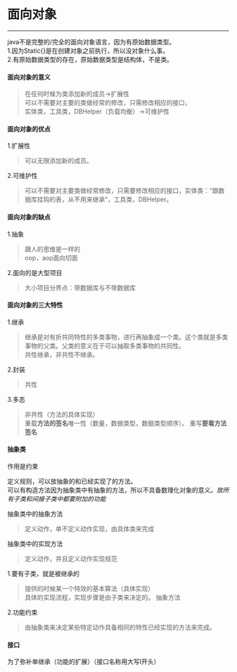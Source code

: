 # 面向对象
---

java不是完整的/完全的面向对象语言，因为有原始数据类型。<br>
1.因为Static{}是在创建对象之前执行，所以没对象什么事。<br>
2.有原始数据类型的存在，原始数据类型是结构体，不是类。

#### 面向对象的意义
> 在任何时候为类添加新的成员→扩展性<br>
可以不需要对主要的类做经常的修改，只需修改相应的接口，<br>
实体类，工具类，DBHelper（负载均衡）→可维护性

#### 面向对象的优点<br>
1.扩展性
> 可以无限添加新的成员。

2.可维护性
> 可以不需要对主要类做经常修改，只需要修改相应的接口，实体类：“跟数据库挂钩的表，从不用来继承”，工具类，DBHelper。

#### 面向对象的缺点<br>
1.抽象
> 跟人的思维是一样的<br>
oop，aop面向切面

2.面向的是大型项目
> 大小项目分界点：带数据库与不带数据库

#### 面向对象的三大特性<br>

1.继承
> 继承是对有折共同特性的多类事物，进行再抽象成一个类。这个类就是多类事物的父类。父类的意义在于可以抽取多类事物的共同性。<br>
共性继承，非共性不继承。

2.封装
> 共性

3.多态
> 非共性（方法的具体实现）<br>
重载**方法的签名**唯一性（数量，数据类型，数据类型顺序）。
重写**要看方法签名**

#### 抽象类
作用是约束<br>

定义规则，可以放抽象的和已经实现了的方法。<br>
可以有构造方法因为抽象类中有抽象的方法，所以不具备数理化对象的意义。*放所有子类和间接子类中都要附加的功能*

抽象类中的抽象方法
> 定义动作，单不定义动作实现，由具体类来完成
 
抽象类中的实现方法
> 定义动作，并且定义动作实现规范

1.要有子类，就是被继承的
> 提供的时候某一个特效的基本算法（具体实现）<br>
具体的实现流程，实现步骤是由子类来决定的。
抽象方法

2.功能约束
> 由抽象类来决定某些特定动作具备相同的特性已经实现的方法来完成。

#### 接口
为了弥补单继承（功能的扩展）（接口名称用大写I开头）


